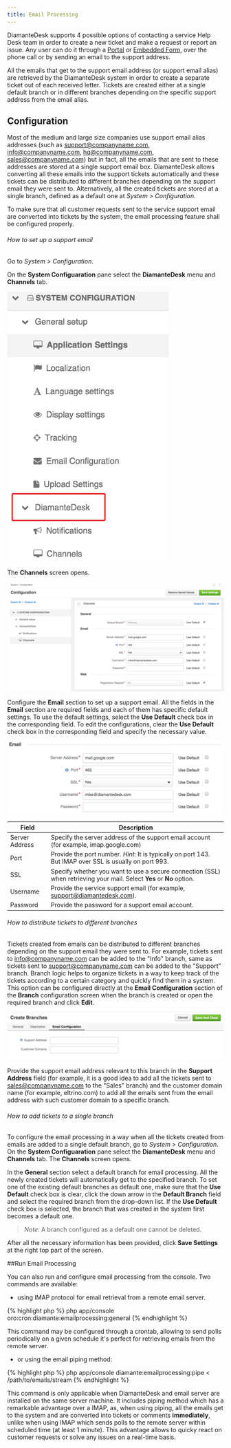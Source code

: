 ```yaml
---
title: Email Processing
---
```


DiamanteDesk supports 4 possible options of contacting a service Help Desk team in order to create a new ticket and make a request or report an issue. Any user can do it through a [Portal](portal.html) or [Embedded Form](embedded-form.html), over the phone call or by sending an email to the support address.

All the emails that get to the support email address (or support email alias) are retrieved by the DiamanteDesk system in order to create a separate ticket out of each received letter. Tickets are created either at a single default branch or in different branches depending on the specific support address from the email alias. 

## Configuration

Most of the medium and large size companies use support email alias addresses (such as support@companyname.com, info@companyname.com, hq@companyname.com, sales@companyname.com) but in fact, all the emails that are sent to these addresses are stored at a single support email box. DiamanteDesk allows converting all these emails into the support tickets automatically and these tickets can be distributed to different branches depending on the support email they were sent to. Alternatively, all the created tickets are stored at a single branch, defined as a default one at _System > Configuration_.

To make sure that all customer requests sent to the service support email are converted into tickets by the system, the email processing feature shall be configured properly.

###### How to set up a support email

Go to _System > Configuration_. 

On the **System Configuaration** pane select the **DiamanteDesk** menu and **Channels** tab.

![System configuration](img/sys_config.jpg)

The **Channels** screen opens.

![Channels](img/channels.png)

Configure the **Email** section to set up a support email. All the fields in the **Email** section are required fields and each of them has specific default settings. To use the default settings, select the **Use Default** check box in the corresponding field. To edit the configurations, clear the **Use Default** check box in the corresponding field and specify the necessary value.

![Email](img/email.png)

Field  | Description
------------- | -------------
Server Address  | Specify the server address of the support email account (for example, imap.google.com)
Port | Provide the port number. _Hint:_ It is typically on port 143. But IMAP over SSL is usually on port 993.
SSL | Specify whether you want to use a secure connection (SSL) when retrieving your mail. Select **Yes** or **No** option.
Username | Provide the service support email (for example, support@diamantedesk.com).
Password | Provide the password for a support email account.

###### How to distribute tickets to different branches

Tickets created from emails can be distributed to different branches depending on the support email they were sent to. For example, tickets sent to info@companyname.com can be added to the "Info" branch, same as tickets sent to support@companyname.com can be added to the "Support" branch. Branch logic helps to organize tickets in a way to keep track of the tickets according to a certain category and quickly find them in a system. This option can be configured directly at the **Email Configuration** section of the **Branch** configuration screen when the branch is created or open the required branch and click **Edit**.

![Email](img/email_config.png)

Provide the support email address relevant to this branch in the **Support Address** field (for example, it is a good idea to add all the tickets sent to sales@companyname.com to the "Sales" branch) and the customer domain name (for example, eltrino.com) to add all the emails sent from the email address with such customer domain to a specific branch.

###### How to add tickets to a single branch

To configure the email processing in a way when all the tickets created from emails are added to a single default branch, go to _System > Configuration_. On the **System Configuaration** pane select the **DiamanteDesk** menu and **Channels** tab. The **Channels** screen opens.

In the **General** section select a default branch for email processing. All the newly created tickets will automatically get to the specified branch.
To set one of the existing default branches as default one, make sure that the **Use Default** check box is clear, click the down arrow in the **Default Branch** field and select the required branch from the drop-down list. If the **Use Default** check box is selected, the branch that was created in the system first becomes a default one.

> _Note:_  A branch configured as a default one cannot be deleted.

After all the necessary information has been provided, click **Save Settings** at the right top part of the screen.

##Run Email Processing

You can also run and configure email processing from the console. Two commands are available:

* using IMAP protocol for email retrieval from a remote email server.

{% highlight php %}
php app/console oro:cron:diamante:emailprocessing:general
{% endhighlight %}

This command may be configured through a crontab, allowing to send polls periodically on a given schedule it's perfect for retrieving emails from the remote server.

* or using the email piping method:

{% highlight php %}
php app/console diamante:emailprocessing:pipe <  /path/to/emails/stream
{% endhighlight %}

This command is only applicable when DiamanteDesk and email server are installed on the same server machine. It includes piping method which has a remarkable advantage over a IMAP, as,  when using piping, all the emails get to the system and are converted into tickets or comments **immediately**, unlike when using IMAP which sends polls to the remote server within scheduled time (at least 1 minute). This advantage allows to quicky react on customer requests or solve any issues on a real-time basis.